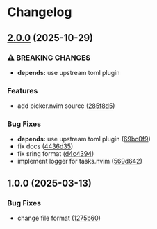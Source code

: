 # Changelog

## [2.0.0](https://github.com/wsdjeg/tasks.nvim/compare/v1.0.0...v2.0.0) (2025-10-29)


### ⚠ BREAKING CHANGES

* **depends:** use upstream toml plugin

### Features

* add picker.nvim source ([285f8d5](https://github.com/wsdjeg/tasks.nvim/commit/285f8d5b96fe213ab61a9d3c8e0cc4c87f18d78f))


### Bug Fixes

* **depends:** use upstream toml plugin ([69bc0f9](https://github.com/wsdjeg/tasks.nvim/commit/69bc0f9a97ff7ad0f3748b23e511241f537455c3))
* fix docs ([4436d35](https://github.com/wsdjeg/tasks.nvim/commit/4436d359926f5c348d8646aea191e79c843e001d))
* fix sring format ([d4c4394](https://github.com/wsdjeg/tasks.nvim/commit/d4c439415f7556d0e5ce9c9b01b2782d1dd826b4))
* implement logger for tasks.nvim ([569d642](https://github.com/wsdjeg/tasks.nvim/commit/569d64295d3aedc90d85233b843cd0406a51df79))

## 1.0.0 (2025-03-13)


### Bug Fixes

* change file format ([1275b60](https://github.com/wsdjeg/tasks.nvim/commit/1275b601554c3d2bd80c5cc27bfe9cb0c68d8136))
